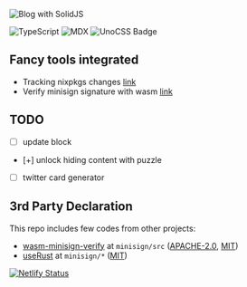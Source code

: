 <p>
  <img src="https://assets.solidjs.com/banner?project=blog.nyaw.xyz&type=core" alt="Blog with SolidJS" />
</p>

![TypeScript](https://img.shields.io/badge/TypeScript-3178C6?style=for-the-badge&logo=typescript&logoColor=white)
![MDX](https://img.shields.io/badge/MDX-1B1F24?style=for-the-badge&logo=mdx&logoColor=white)
![UnoCSS Badge](https://img.shields.io/badge/unocss-%23007AFF.svg?style=for-the-badge&logo=tailwindcss&logoColor=white)

## Fancy tools integrated

+ Tracking nixpkgs changes [link](https://blog.nyaw.xyz/nixpkgs-tracker)
+ Verify minisign signature with wasm [link](https://blog.nyaw.xyz/verify)

## TODO

- [ ] update block
- [+] unlock hiding content with puzzle
- [ ] twitter card generator

## 3rd Party Declaration

This repo includes few codes from other projects:

+ [wasm-minisign-verify](https://github.com/threema-ch/wasm-minisign-verify) at `minisign/src` ([APACHE-2.0](./LICENSES/APACHE-2.0.txt), [MIT](./LICENSES/MIT-wasm-minisign-verify.txt))
+ [useRust](https://github.com/ollipal/useRust) at `minisign/*` ([MIT](./LICENSES/MIT-useRust.txt))

[![Netlify Status](https://api.netlify.com/api/v1/badges/47b58304-e525-43f8-96c4-6e51c8af5825/deploy-status)](https://app.netlify.com/projects/effortless-pasca-ac584c/deploys)
